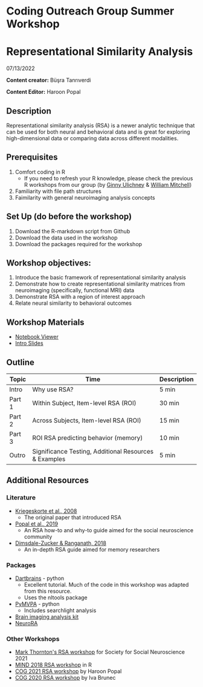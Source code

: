 # Coding Outreach Group Summer Workshop
# Representational Similarity Analysis
07/13/2022

__**Content creator:**__ Büşra Tanrıverdi

__**Content Editor:**__ Haroon Popal


## Description
Representational similarity analysis (RSA) is a newer analytic technique that can be used for both neural and behavioral data and is great for exploring high-dimensional data or comparing data across different modalities.

## Prerequisites
1. Comfort coding in R
    - If you need to refresh your R knowledge, please check the previous R workshops from our group (by [Ginny Ulichney](https://github.com/TU-Coding-Outreach-Group/cog_summer_workshops_2022/tree/main/data-wrangling-in-r) & [William Mitchell](https://github.com/TU-Coding-Outreach-Group/intro-to-coding-2021/tree/main/R)) 
2. Familiarity with file path structures
3. Faimilarity with general neuroimaging analysis concepts

## Set Up (do before the workshop)
1. Download the R-markdown script from Github 
1. Download the data used in the workshop 
1. Download the packages required for the workshop 
    
## Workshop objectives:
1. Introduce the basic framework of representational similarity analysis 
2. Demonstrate how to create representational similarity matrices from neuroimaging (specifically, functional MRI) data 
3. Demonstrate RSA with a region of interest approach 
4. Relate neural similarity to behavioral outcomes 

## Workshop Materials
- [Notebook Viewer](https://tu-coding-outreach-group.github.io/cog_summer_workshops_2022/rsa/index.html)
- [Intro Slides](https://github.com/TU-Coding-Outreach-Group/cog_summer_workshops_2022/blob/main/rsa/rsa_intro-COG2022.pdf)

## Outline
| Topic | Time | Description |
| --- | --- | --- |
| Intro | Why use RSA? | 5 min |
| Part 1 | Within Subject, Item-level RSA (ROI) | 30 min |
| Part 2 | Across Subjects, Item-level RSA (ROI) | 15 min |
| Part 3 | ROI RSA predicting behavior (memory) | 10 min |
| Outro | Significance Testing, Additional Resources & Examples | 5 min |

## Additional Resources

### Literature
- [Kriegeskorte et al., 2008](https://www.frontiersin.org/articles/10.3389/neuro.06.004.2008/full?utm_source=FWEB&utm_medium=NBLOG&utm_campaign=ECO_10YA_top-research)
    - The original paper that introduced RSA
- [Popal et al., 2019](https://academic.oup.com/scan/article/14/11/1243/5693905)
    - An RSA how-to and why-to guide aimed for the social neuroscience community
- [Dimsdale-Zucker & Ranganath, 2018](http://hrz-website.s3.amazonaws.com/papers/dimsdale-zucker_ranganath_2018_published-chapter.pdf)
    - An in-depth RSA guide aimed for memory researchers

### Packages
- [Dartbrains](https://dartbrains.org/content/RSA.html) - python
    - Excellent tutorial. Much of the code in this workshop was adapted from this resource.
    - Uses the nltools package
- [PyMVPA](http://www.pymvpa.org/examples/rsa_fmri.html) - python
    - Includes searchlight analysis
- [Brain imaging analysis kit](https://brainiak.org/tutorials/06-rsa/)
- [NeuroRA](https://neurora.github.io/NeuroRA/)

### Other Workshops
- [Mark Thornton's RSA workshop](https://colab.research.google.com/drive/1UEtFr-oJisRzl8BmzbNdMZZ7-Of0gLcH?usp=sharing) for Society for Social Neuroscience 2021
- [MIND 2018 RSA workshop](https://github.com/markallenthornton/mind_2018/tree/master/tutorials/representational_similarity) in R
- [COG 2021 RSA workshop](https://github.com/TU-Coding-Outreach-Group/cog_summer_workshops_2021/tree/main/rsa) by Haroon Popal
- [COG 2020 RSA workshop](https://github.com/TU-Coding-Outreach-Group/cog_summer_workshops_2020/tree/master/representational-similarity-analysis) by Iva Brunec


